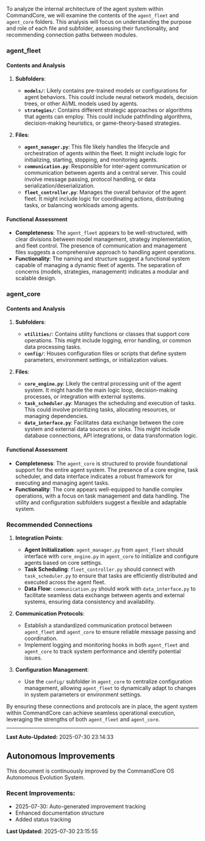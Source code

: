 To analyze the internal architecture of the agent system within CommandCore, we will examine the contents of the `agent_fleet` and `agent_core` folders. This analysis will focus on understanding the purpose and role of each file and subfolder, assessing their functionality, and recommending connection paths between modules.

### agent_fleet

#### Contents and Analysis

1. **Subfolders**:
   - **`models/`**: Likely contains pre-trained models or configurations for agent behaviors. This could include neural network models, decision trees, or other AI/ML models used by agents.
   - **`strategies/`**: Contains different strategic approaches or algorithms that agents can employ. This could include pathfinding algorithms, decision-making heuristics, or game-theory-based strategies.

2. **Files**:
   - **`agent_manager.py`**: This file likely handles the lifecycle and orchestration of agents within the fleet. It might include logic for initializing, starting, stopping, and monitoring agents.
   - **`communication.py`**: Responsible for inter-agent communication or communication between agents and a central server. This could involve message passing, protocol handling, or data serialization/deserialization.
   - **`fleet_controller.py`**: Manages the overall behavior of the agent fleet. It might include logic for coordinating actions, distributing tasks, or balancing workloads among agents.

#### Functional Assessment
- **Completeness**: The `agent_fleet` appears to be well-structured, with clear divisions between model management, strategy implementation, and fleet control. The presence of communication and management files suggests a comprehensive approach to handling agent operations.
- **Functionality**: The naming and structure suggest a functional system capable of managing a dynamic fleet of agents. The separation of concerns (models, strategies, management) indicates a modular and scalable design.

### agent_core

#### Contents and Analysis

1. **Subfolders**:
   - **`utilities/`**: Contains utility functions or classes that support core operations. This might include logging, error handling, or common data processing tasks.
   - **`config/`**: Houses configuration files or scripts that define system parameters, environment settings, or initialization values.

2. **Files**:
   - **`core_engine.py`**: Likely the central processing unit of the agent system. It might handle the main logic loop, decision-making processes, or integration with external systems.
   - **`task_scheduler.py`**: Manages the scheduling and execution of tasks. This could involve prioritizing tasks, allocating resources, or managing dependencies.
   - **`data_interface.py`**: Facilitates data exchange between the core system and external data sources or sinks. This might include database connections, API integrations, or data transformation logic.

#### Functional Assessment
- **Completeness**: The `agent_core` is structured to provide foundational support for the entire agent system. The presence of a core engine, task scheduler, and data interface indicates a robust framework for executing and managing agent tasks.
- **Functionality**: The core appears well-equipped to handle complex operations, with a focus on task management and data handling. The utility and configuration subfolders suggest a flexible and adaptable system.

### Recommended Connections

1. **Integration Points**:
   - **Agent Initialization**: `agent_manager.py` from `agent_fleet` should interface with `core_engine.py` in `agent_core` to initialize and configure agents based on core settings.
   - **Task Scheduling**: `fleet_controller.py` should connect with `task_scheduler.py` to ensure that tasks are efficiently distributed and executed across the agent fleet.
   - **Data Flow**: `communication.py` should work with `data_interface.py` to facilitate seamless data exchange between agents and external systems, ensuring data consistency and availability.

2. **Communication Protocols**:
   - Establish a standardized communication protocol between `agent_fleet` and `agent_core` to ensure reliable message passing and coordination.
   - Implement logging and monitoring hooks in both `agent_fleet` and `agent_core` to track system performance and identify potential issues.

3. **Configuration Management**:
   - Use the `config/` subfolder in `agent_core` to centralize configuration management, allowing `agent_fleet` to dynamically adapt to changes in system parameters or environment settings.

By ensuring these connections and protocols are in place, the agent system within CommandCore can achieve seamless operational execution, leveraging the strengths of both `agent_fleet` and `agent_core`.

---
**Last Auto-Updated:** 2025-07-30 23:14:33


## Autonomous Improvements

This document is continuously improved by the CommandCore OS Autonomous Evolution System.

### Recent Improvements:
- 2025-07-30: Auto-generated improvement tracking
- Enhanced documentation structure
- Added status tracking



**Last Updated:** 2025-07-30 23:15:55
